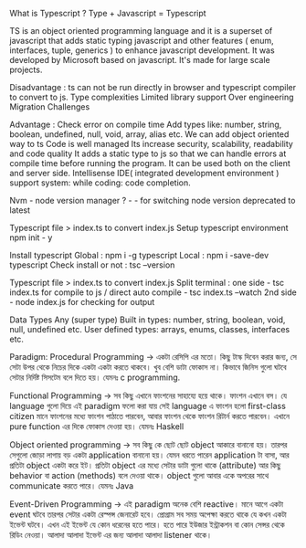 What is Typescript ?
Type + Javascript =  Typescript

TS is an object oriented programming language and  it is a superset of javascript that adds static typing javascript and other features ( enum, interfaces, tuple, generics ) to enhance javascript development. It was developed by Microsoft based on javascript. It's made for large scale projects.

Disadvantage :
ts can not be run directly in browser  and typescript compiler to convert to js.
Type complexities
Limited library support 
Over engineering
Migration Challenges

Advantage :
Check error on compile time 
Add types like: number, string, boolean, undefined, null, void, array, alias etc.
We can add object oriented way to ts
Code is well managed
Its increase security, scalability,  readability and code quality 
It adds a static type to js so that we can handle errors at compile time before running the program.
It can be used both on the client and server side.
Intellisense IDE( integrated development environment ) support system: while coding: code completion.


Nvm - node version manager ? - - for switching node version deprecated to latest

Typescript file > index.ts to convert index.js
Setup typescript environment
npm init - y 

Install typescript 
Global : npm i -g typescript 
Local : npm i -save-dev typescript 
Check install or not : tsc –version

Typescript file > index.ts to convert index.js
Split terminal : one side - tsc index.ts for compile to js  / direct auto compile - tsc index.ts –watch
		2nd side -  node index.js for checking for output


Data Types
Any (super type)
Built in types: number, string, boolean, void, null, undefined etc.
User defined types: arrays, enums, classes, interfaces etc.

Paradigm: 
Procedural Programming -> একটা রেসিপি এর মতো। কিছু টাস্ক দিবেন করার জন্য, সে সেটা উপর থেকে নিচের দিকে একটা একটা করতে থাকবে। খুব বেশি ডাটা ফোকাস না। কিভাবে জিনিস গুলো ঘটবে সেটার নির্দিষ্ট সিসটেম বলে দিতে হয়। যেমনঃ c programming.

Functional Programming -> সব কিছু এখানে ফাংশনের সাহায্যে হয়ে থাকে। ফাংশন এখানে বস। যে language গুলো দিয়ে এই paradigm ফলো করা যায় সেই language এ ফাংশন হলো first-class citizen মানে ফাংশনের মধ্যে ফাংশন পাঠাতে পারবেন, আবার ফাংশন থেকে ফাংশন রিটার্ন করতে পারবেন। এখানে pure function এর দিকে ফোকাস দেওয়া হয়। যেমনঃ Haskell

Object oriented programming -> সব কিছু কে ছোট ছোট object আকারে বানানো হয়। তারপর সেগুলো জোড়া লাগায় বড় একটা application বানানো হয়। যেমন ধরতে পারেন application টা বাসা, আর প্রতিটা object একটা করে ইট। প্রতিটা object এর মধ্যে সেটার ডাটা গুলো থাকে (attribute) আর কিছু behavior বা action (methods) বলে দেওয়া থাকে। object গুলো আবার একে অপরের সাথে communicate করতে পারে। যেমনঃ Java

Event-Driven Programming -> এই paradigm অনেক বেশি reactive। মানে আগে একটা event ঘটবে তারপর সেটার একটা রেস্পন্স জেনারেট হবে। প্রোগ্রাম সব সময় অপেক্ষা করতে থাকে যে কখন একটা ইভেন্ট ঘটবে। এখন এই ইভেন্ট যে কোন ধরেনের হতে পারে। হতে পারে ইউজার ইন্ট্রাকশন বা কোন সেন্সর থেকে রিডিং নেওয়া। আলাদা আলাদা ইভেন্ট এর জন্য আলাদা আলাদা listener থাকে।

